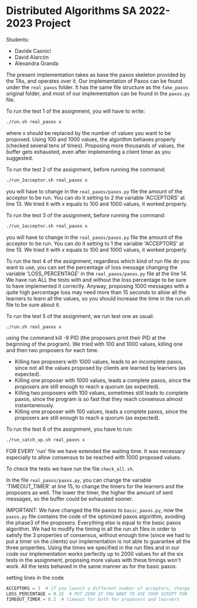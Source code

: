 # Distributed Algorithms SA 2022-2023 Project

Students:

- Davide Casnici
- David Alarcón
- Alexandra Granda

The present implementation takes as base the paxos skeleton provided by the TAs, and operates over it. Our implementation 
of Paxos can be found under the `real_paxos` folder. It has the same file structure as the `fake_paxos` original folder, 
and most of our implementation can be found in the `paxos.py` file.

To run the test 1 of the assignment, you will have to write:
```bash
./run.sh real_paxos x
```
where x should be replaced by the number of values you want to be proposed.
Using 100 and 1000 values, the algorithm behaves properly (checked several tens of times).
Proposing more thousands of values, the buffer gets exhausted, even after implementing
a client timer as you suggested.

To run the test 2 of the assignment, before running the command: 
```bash
./run_2acceptor.sh real_paxos x
```
you will have to change in the `real_paxos/paxos.py` file the amount of the acceptor to be run.
You can do it setting to 2 the variable 'ACCEPTORS' at line 13.
We tried it with x equals to 100 and 1000 values, it worked properly.

To run the test 3 of the assignment, before running the command: 
```bash
./run_1acceptor.sh real_paxos x
```
you will have to change in the `real_paxos/paxos.py` file the amount of the acceptor to be run.
You can do it setting to 1 the variable 'ACCEPTORS' at line 13.
We tried it with x equals to 100 and 1000 values, it worked properly.

To run the test 4 of the assignment, regardless which kind of run file do you want to use,
you can set the percentage of loss message changing the variable 'LOSS_PERCENTAGE' in the `real_paxos/paxos.py` file
at the line 14. We have run ALL the tests with and without the loss percentage to be
sure to have implemented it correctly. Anyway, proposing 1000 messages with a quite high percentage loss
may need more than 15 seconds to allow all the learners to learn all the values, so you should
increase the time in the run.sh file to be sure about it.

To run the test 5 of the assignment, we run test one as usual:
```bash
./run.sh real_paxos x
```
using the command kill -9 PID (the proposers print their PID at the beginning of the program).
We tried with 100 and 1000 values, killing one and then two proposers for each time.
 - Killing two proposers with 1000 values, leads to an incomplete paxos, since not all the values
proposed by clients are learned by learners (as expected).
 - Killing one proposer with 1000 values, leads a complete paxos, since the proposers are
still enough to reach a quorum (as expected).
 - Killing two proposers with 100 values, sometimes still leads to complete paxos,
since the program is so fast that they reach consensus almost instantaneously.
 - Killing one proposer with 100 values, leads a complete paxos, since the proposers are
still enough to reach a quorum (as expected).

To run the test 6 of the assignment, you have to run: 
```bash
./run_catch_up.sh real_paxos x
```


FOR EVERY 'run' file we have extended the waiting time. It was necessary
especially to allow consensus to be reached with 1000 proposed values.

To check the tests we have run the file `check_all.sh`.

In the file `real_paxos/paxos.py`, you can change the variable 'TIMEOUT_TIMER' at line 15, 
to change the timers for the learners and the proposers as well. The lower the timer, the
higher the amount of sent messages, so the buffer could be exhausted sooner.

IMPORTANT:
We have changed the file paxos to `basic_paxos.py`, now the `paxos.py` file contains the code of the optimized paxos algorithm, 
avoiding the phase3 of the proposers. Everything else is equal to the basic paxos algorithm.
We had to modify the timing in all the run.sh files in order to satisfy the 3 properties of consensus, without
enough time (since we had to put a timer on the clients) our implementation is not able to guarantee all the three properties.
Using the times we specified in the run files and in our code our implementation works perfectly up to 2000 values
for all the six tests in the assignment, proposing more values with these timings won't work.
All the tests behaved in the same manner as for the basic paxos.

setting lines in the code
```python
ACCEPTORS = 3  # if you launch a different number of acceptors, change here
LOSS_PERCENTAGE = 0.15  # PUT ZERO IF YOU WANT TO USE YOUR SCRIPT FOR THE LOSS PERCENTAGE
TIMEOUT_TIMER = 0.2  # timeout for both for proposers and learners
```
